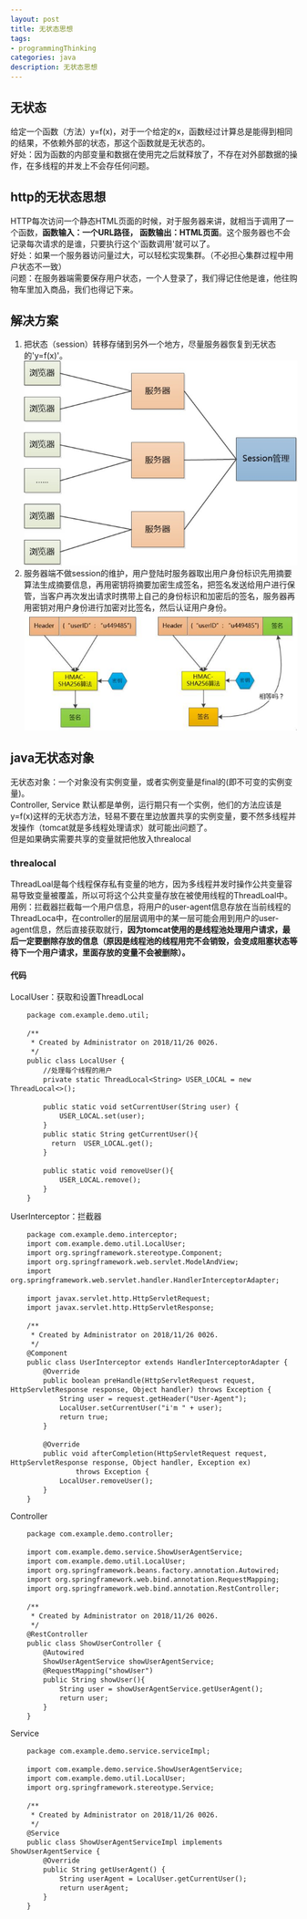 ```yaml
---
layout: post
title: 无状态思想
tags:
- programmingThinking
categories: java
description: 无状态思想
---
```

## 无状态
给定一个函数（方法）y=f(x)，对于一个给定的x，函数经过计算总是能得到相同的结果，不依赖外部的状态，那这个函数就是无状态的。  
好处：因为函数的内部变量和数据在使用完之后就释放了，不存在对外部数据的操作，在多线程的并发上不会存任何问题。


<!-- more -->

## http的无状态思想
HTTP每次访问一个静态HTML页面的时候，对于服务器来讲，就相当于调用了一个函数，**函数输入：一个URL路径， 函数输出：HTML页面**。这个服务器也不会记录每次请求的是谁，只要执行这个'函数调用'就可以了。  
好处：如果一个服务器访问量过大，可以轻松实现集群。（不必担心集群过程中用户状态不一致）  
问题：在服务器端需要保存用户状态，一个人登录了，我们得记住他是谁，他往购物车里加入商品，我们也得记下来。  
## 解决方案
1. 把状态（session）转移存储到另外一个地方，尽量服务器恢复到无状态的'y=f(x)'。  
![session转移](\assets\img\Stateless_1.jpg)
1. 服务器端不做session的维护，用户登陆时服务器取出用户身份标识先用摘要算法生成摘要信息，再用密钥将摘要加密生成签名，把签名发送给用户进行保管，当客户再次发出请求时携带上自己的身份标识和加密后的签名，服务器再用密钥对用户身份进行加密对比签名，然后认证用户身份。
![签名加密](\assets\img\Stateless_2.jpg)
## java无状态对象
无状态对象：一个对象没有实例变量，或者实例变量是final的(即不可变的实例变量)。  
Controller, Service 默认都是单例，运行期只有一个实例，他们的方法应该是y=f(x)这样的无状态方法，轻易不要在里边放置共享的实例变量，要不然多线程并发操作（tomcat就是多线程处理请求）就可能出问题了。  
但是如果确实需要共享的变量就把他放入threalocal  
### threalocal
ThreadLoal是每个线程保存私有变量的地方，因为多线程并发时操作公共变量容易导致变量被覆盖，所以可将这个公共变量存放在被使用线程的ThreadLoal中。  
用例：拦截器拦截每一个用户信息，将用户的user-agent信息存放在当前线程的ThreadLoca中，在controller的层层调用中的某一层可能会用到用户的user-agent信息，然后直接获取就行，**因为tomcat使用的是线程池处理用户请求，最后一定要删除存放的信息（原因是线程池的线程用完不会销毁，会变成阻塞状态等待下一个用户请求，里面存放的变量不会被删除）。**  
#### 代码
LocalUser：获取和设置ThreadLocal  
```
	package com.example.demo.util;

	/**
	 * Created by Administrator on 2018/11/26 0026.
	 */
	public class LocalUser {
		//处理每个线程的用户
		private static ThreadLocal<String> USER_LOCAL = new ThreadLocal<>();

		public static void setCurrentUser(String user) {
			USER_LOCAL.set(user);
		}
		public static String getCurrentUser(){
		  return  USER_LOCAL.get();
		}

		public static void removeUser(){
			USER_LOCAL.remove();
		}
	}
```
UserInterceptor：拦截器  
```
	package com.example.demo.interceptor;
	import com.example.demo.util.LocalUser;
	import org.springframework.stereotype.Component;
	import org.springframework.web.servlet.ModelAndView;
	import org.springframework.web.servlet.handler.HandlerInterceptorAdapter;

	import javax.servlet.http.HttpServletRequest;
	import javax.servlet.http.HttpServletResponse;

	/**
	 * Created by Administrator on 2018/11/26 0026.
	 */
	@Component
	public class UserInterceptor extends HandlerInterceptorAdapter {
		@Override
		public boolean preHandle(HttpServletRequest request, HttpServletResponse response, Object handler) throws Exception {
			String user = request.getHeader("User-Agent");
			LocalUser.setCurrentUser("i'm " + user);
			return true;
		}

		@Override
		public void afterCompletion(HttpServletRequest request, HttpServletResponse response, Object handler, Exception ex)
				throws Exception {
			LocalUser.removeUser();
		}
	}
```
Controller  
```
	package com.example.demo.controller;

	import com.example.demo.service.ShowUserAgentService;
	import com.example.demo.util.LocalUser;
	import org.springframework.beans.factory.annotation.Autowired;
	import org.springframework.web.bind.annotation.RequestMapping;
	import org.springframework.web.bind.annotation.RestController;

	/**
	 * Created by Administrator on 2018/11/26 0026.
	 */
	@RestController
	public class ShowUserController {
		@Autowired
		ShowUserAgentService showUserAgentService;
		@RequestMapping("showUser")
		public String showUser(){
			String user = showUserAgentService.getUserAgent();
			return user;
		}
	}
```
Service  
```
	package com.example.demo.service.serviceImpl;

	import com.example.demo.service.ShowUserAgentService;
	import com.example.demo.util.LocalUser;
	import org.springframework.stereotype.Service;

	/**
	 * Created by Administrator on 2018/11/26 0026.
	 */
	@Service
	public class ShowUserAgentServiceImpl implements ShowUserAgentService {
		@Override
		public String getUserAgent() {
			String userAgent = LocalUser.getCurrentUser();
			return userAgent;
		}
	}
```








